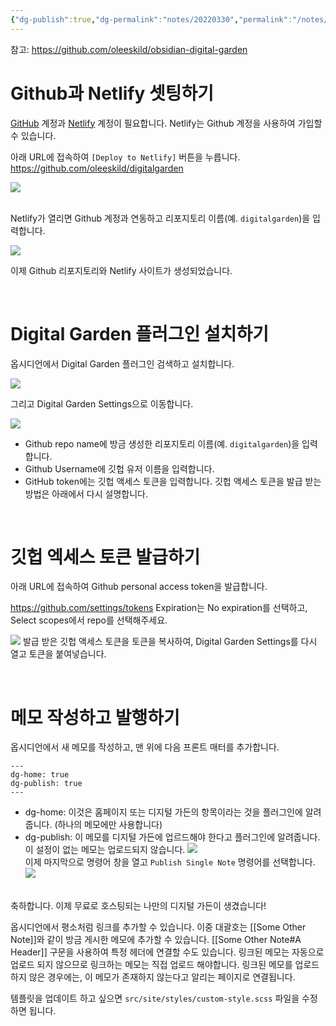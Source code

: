 ```yaml
---
{"dg-publish":true,"dg-permalink":"notes/20220330","permalink":"/notes/20220330/","tags":"gardenEntry"}
---
```

참고: https://github.com/oleeskild/obsidian-digital-garden

# Github과 Netlify 셋팅하기

[GitHub](https://github.com/) 계정과 [Netlify](https://app.netlify.com/) 계정이 필요합니다.
Netlify는 Github 계정을 사용하여 가입할 수 있습니다.

<!-- anpigon-digital-garden -->
아래 URL에 접속하여 `[Deploy to Netlify]` 버튼을 누릅니다.
https://github.com/oleeskild/digitalgarden

![](https://i.imgur.com/K6loFai.png)

<br>Netlify가 열리면 Github 계정과 연동하고 리포지토리 이름(예. `digitalgarden`)을 입력합니다.

![](https://i.imgur.com/AgAwwFE.png)

이제 Github 리포지토리와 Netlify 사이트가 생성되었습니다.

<br>

# Digital Garden 플러그인 설치하기

<!-- https://github.com/oleeskild/obsidian-digital-garden -->

옵시디언에서 Digital Garden 플러그인 검색하고 설치합니다.

![](https://i.imgur.com/XPlpEe8.png)

그리고 Digital Garden Settings으로 이동합니다.

![](https://i.imgur.com/b8t9R9x.png)
- Github repo name에 방금 생성한 리포지토리 이름(예. `digitalgarden`)을 입력합니다.
- Github Username에 깃헙 유저 이름을 입력합니다.
- GitHub token에는 깃헙 액세스 토큰을 입력합니다. 깃헙 액세스 토큰을 발급 받는 방법은 아래에서 다시 설명합니다.

<br>

# 깃헙 엑세스 토큰 발급하기

아래 URL에 접속하여 Github personal access token을 발급합니다.

https://github.com/settings/tokens
Expiration는 No expiration를 선택하고, Select scopes에서 repo를 선택해주세요.

![](https://i.imgur.com/AH5sYQB.png)
발급 받은 깃헙 액세스 토큰을 토큰을 복사하여, Digital Garden Settings를 다시 열고 토큰을 붙여넣습니다.

<br>

# 메모 작성하고 발행하기

옵시디언에서 새 메모를 작성하고, 맨 위에 다음 프론트 매터를 추가합니다.

```
---
dg-home: true
dg-publish: true
---
```

- dg-home: 이것은 홈페이지 또는 디지털 가든의 항목이라는 것을 플러그인에 알려줍니다. (하나의 메모에만 사용합니다)
- dg-publish: 이 메모를 디지털 가든에 업르드해야 한다고 플러그인에 알려줍니다. 이 설정이 없는 메모는 업로드되지 않습니다.
![](https://i.imgur.com/KCXvg1K.png)
<br>이제 마지막으로 명령어 창을 열고 `Publish Single Note` 명령어를 선택합니다.
![](https://i.imgur.com/sgJYJRd.png)

<br>축하합니다. 이제 무료로 호스팅되는 나만의 디지털 가든이 생겼습니다!

옵시디언에서 평소처럼 링크를 추가할 수 있습니다. 이중 대괄호는 \[\[Some Other Note\]\]와 같이 방금 게시한 메모에 추가할 수 있습니다. \[\[Some Other Note#A Header\]\] 구문을 사용하여 특정 헤더에 연결할 수도 있습니다. 링크된 메모는 자동으로 업로드 되지 않으므로 링크하는 메모는 직접 업로드 해야합니다. 링크된 메모를 업로드하지 않은 경우에는, 이 메모가 존재하지 않는다고 알리는 페이지로 연결됩니다.

템플릿을 업데이트 하고 싶으면 `src/site/styles/custom-style.scss` 파일을 수정하면 됩니다.
